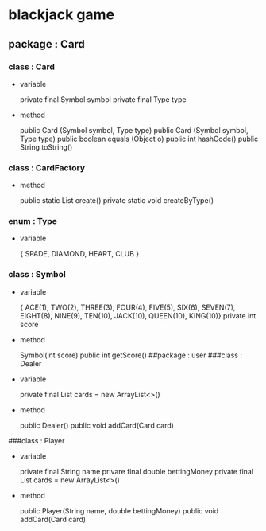 # blackjack game
## package : Card
### class : Card
- variable

	private final Symbol symbol
	private final Type type
- method

	public Card (Symbol symbol, Type type)
	public Card (Symbol symbol, Type type)
	public boolean equals (Object o)
	public int hashCode()
	public String toString()

### class : CardFactory
- method

	public static List<Card> create()
	private static void createByType()
### enum : Type
- variable

	{ SPADE, DIAMOND, HEART, CLUB }

### class : Symbol
- variable

	{ ACE(1), TWO(2), THREE(3), FOUR(4), FIVE(5), SIX(6),
		 SEVEN(7), EIGHT(8), NINE(9), TEN(10), JACK(10), QUEEN(10), KING(10)}
	private int score
- method

	Symbol(int score)
	public int getScore()
##package : user
###class : Dealer
- variable

	private final List<Card> cards  = new ArrayList<>()
- method

	public Dealer()
	public void addCard(Card card)

###class : Player
- variable

	private final String name
	privare final double bettingMoney
	private final List<Card> cards = new ArrayList<>()
- method

	public Player(String name, double bettingMoney)
	public void addCard(Card card)

